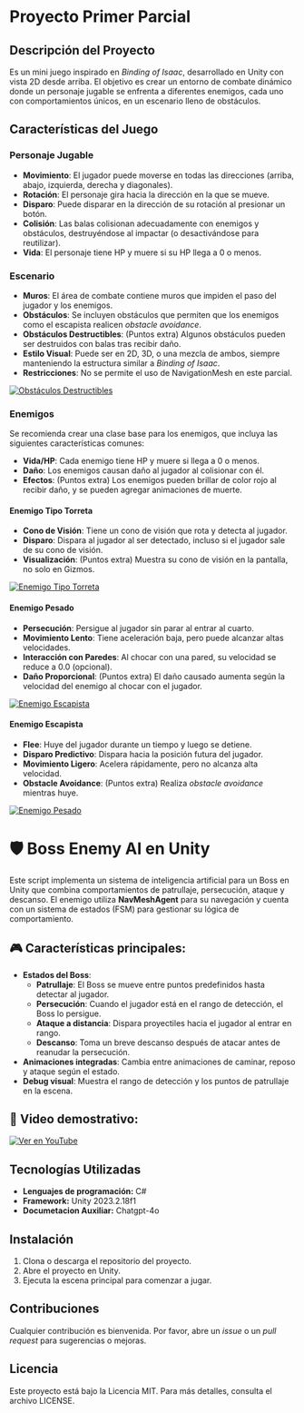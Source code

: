 # Proyecto Primer Parcial

## Descripción del Proyecto
Es un mini juego inspirado en *Binding of Isaac*, desarrollado en Unity con vista 2D desde arriba. El objetivo es crear un entorno de combate dinámico donde un personaje jugable se enfrenta a diferentes enemigos, cada uno con comportamientos únicos, en un escenario lleno de obstáculos.

## Características del Juego

### Personaje Jugable
- **Movimiento**: El jugador puede moverse en todas las direcciones (arriba, abajo, izquierda, derecha y diagonales).
- **Rotación**: El personaje gira hacia la dirección en la que se mueve.
- **Disparo**: Puede disparar en la dirección de su rotación al presionar un botón.
- **Colisión**: Las balas colisionan adecuadamente con enemigos y obstáculos, destruyéndose al impactar (o desactivándose para reutilizar).
- **Vida**: El personaje tiene HP y muere si su HP llega a 0 o menos.

### Escenario
- **Muros**: El área de combate contiene muros que impiden el paso del jugador y los enemigos.
- **Obstáculos**: Se incluyen obstáculos que permiten que los enemigos como el escapista realicen *obstacle avoidance*.
- **Obstáculos Destructibles**: (Puntos extra) Algunos obstáculos pueden ser destruidos con balas tras recibir daño.
- **Estilo Visual**: Puede ser en 2D, 3D, o una mezcla de ambos, siempre manteniendo la estructura similar a *Binding of Isaac*.
- **Restricciones**: No se permite el uso de NavigationMesh en este parcial.
  
[![Obstáculos Destructibles](https://img.youtube.com/vi/mRN4Eyt6SfU/0.jpg)](https://www.youtube.com/watch?v=mRN4Eyt6SfU)

### Enemigos
Se recomienda crear una clase base para los enemigos, que incluya las siguientes características comunes:
- **Vida/HP**: Cada enemigo tiene HP y muere si llega a 0 o menos.
- **Daño**: Los enemigos causan daño al jugador al colisionar con él.
- **Efectos**: (Puntos extra) Los enemigos pueden brillar de color rojo al recibir daño, y se pueden agregar animaciones de muerte.


#### Enemigo Tipo Torreta
- **Cono de Visión**: Tiene un cono de visión que rota y detecta al jugador.
- **Disparo**: Dispara al jugador al ser detectado, incluso si el jugador sale de su cono de visión.
- **Visualización**: (Puntos extra) Muestra su cono de visión en la pantalla, no solo en Gizmos.
  
[![Enemigo Tipo Torreta](https://img.youtube.com/vi/yS6p_gJR_3c/0.jpg)](https://www.youtube.com/watch?v=yS6p_gJR_3c)


#### Enemigo Pesado
- **Persecución**: Persigue al jugador sin parar al entrar al cuarto.
- **Movimiento Lento**: Tiene aceleración baja, pero puede alcanzar altas velocidades.
- **Interacción con Paredes**: Al chocar con una pared, su velocidad se reduce a 0.0 (opcional).
- **Daño Proporcional**: (Puntos extra) El daño causado aumenta según la velocidad del enemigo al chocar con el jugador.
  
[![Enemigo Escapista](https://img.youtube.com/vi/41tlIUtn-5E/0.jpg)](https://www.youtube.com/watch?v=41tlIUtn-5E)

#### Enemigo Escapista
- **Flee**: Huye del jugador durante un tiempo y luego se detiene.
- **Disparo Predictivo**: Dispara hacia la posición futura del jugador.
- **Movimiento Ligero**: Acelera rápidamente, pero no alcanza alta velocidad.
- **Obstacle Avoidance**: (Puntos extra) Realiza *obstacle avoidance* mientras huye.
  
[![Enemigo Pesado](https://img.youtube.com/vi/adZuMjNtcic/0.jpg)](https://www.youtube.com/watch?v=adZuMjNtcic)

# 🛡️ Boss Enemy AI en Unity

Este script implementa un sistema de inteligencia artificial para un Boss en Unity que combina comportamientos de patrullaje, persecución, ataque y descanso. El enemigo utiliza **NavMeshAgent** para su navegación y cuenta con un sistema de estados (FSM) para gestionar su lógica de comportamiento.

## 🎮 Características principales:
- **Estados del Boss**:
  - **Patrullaje**: El Boss se mueve entre puntos predefinidos hasta detectar al jugador.
  - **Persecución**: Cuando el jugador está en el rango de detección, el Boss lo persigue.
  - **Ataque a distancia**: Dispara proyectiles hacia el jugador al entrar en rango.
  - **Descanso**: Toma un breve descanso después de atacar antes de reanudar la persecución.
- **Animaciones integradas**: Cambia entre animaciones de caminar, reposo y ataque según el estado.
- **Debug visual**: Muestra el rango de detección y los puntos de patrullaje en la escena.


## 🎥 Video demostrativo:
[![Ver en YouTube](https://www.youtube.com/watch?v=wx2xodpRv68.jpg)](https://www.youtube.com/watch?v=wx2xodpRv68)


## Tecnologías Utilizadas

- **Lenguajes de programación:** C#
- **Framework:** Unity 2023.2.18f1
- **Documetacion Auxiliar:** Chatgpt-4o

## Instalación
1. Clona o descarga el repositorio del proyecto.
2. Abre el proyecto en Unity.
3. Ejecuta la escena principal para comenzar a jugar.

## Contribuciones
Cualquier contribución es bienvenida. Por favor, abre un *issue* o un *pull request* para sugerencias o mejoras.

## Licencia
Este proyecto está bajo la Licencia MIT. Para más detalles, consulta el archivo LICENSE.
